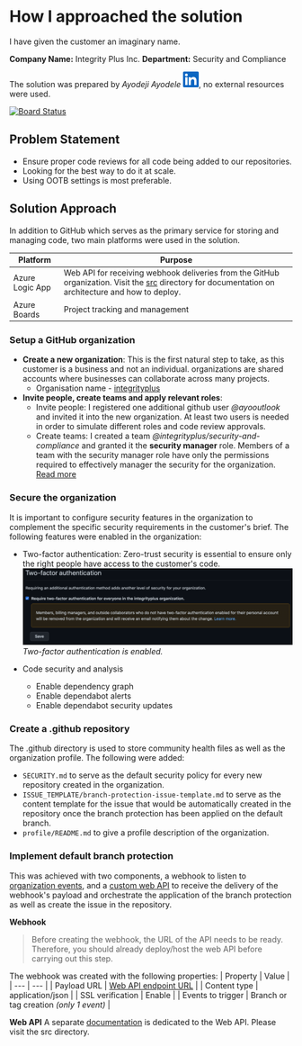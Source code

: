 # How I approached the solution
I have given the customer an imaginary name.

**Company Name:** Integrity Plus Inc.
**Department:** Security and Compliance

The solution was prepared by _Ayodeji Ayodele_ [![LinkedIn Profile](images/In-Blue-14@2x.png)](https://au.linkedin.com/in/ayodeji-ayodele), no external resources were used.

[![Board Status](https://dev.azure.com/ayotoday/90fb8fe1-1601-4c43-ac1b-11de1158286a/d2da950a-6a9d-41f4-aecc-3647caa4b755/_apis/work/boardbadge/12665d10-715f-482a-b8d8-d98dd6214fdd?columnOptions=1)](https://dev.azure.com/ayotoday/90fb8fe1-1601-4c43-ac1b-11de1158286a/_boards/board/t/d2da950a-6a9d-41f4-aecc-3647caa4b755/Microsoft.RequirementCategory/)

## Problem Statement
- Ensure proper code reviews for all code being added to our repositories.
- Looking for the best way to do it at scale.
- Using OOTB settings is most preferable.


## Solution Approach
In addition to GitHub which serves as the primary service for storing and managing code, two main platforms were used in the solution.

|  Platform       | Purpose |
| --------------- | ------- |
| Azure Logic App | Web API for receiving webhook deliveries from the GitHub organization. Visit the [src](src/readme.md) directory for documentation on architecture and how to deploy. |
| Azure Boards    | Project tracking and management  |

### Setup a GitHub organization

  - **Create a new organization**: This is the first natural step to take, as this customer is a business and not an individual. organizations are shared accounts where businesses can collaborate across many projects. 
    - Organisation name - [integrityplus](https://github.com/integrityplus)
  - **Invite people, create teams and apply relevant roles**: 
    - Invite people: I registered one additional github user _@ayooutlook_ and invited it into the new organization. At least two users is needed in order to simulate different roles and code review approvals.
    - Create teams: I created a team _@integrityplus/security-and-compliance_ and granted it the **security manager** role. Members of a team with the security manager role have only the permissions required to effectively manager the security for the organization. [Read more](https://docs.github.com/en/organizations/managing-peoples-access-to-your-organization-with-roles/managing-security-managers-in-your-organization)
  
### Secure the organization
It is important to configure security features in the organization to complement the specific security requirements in the customer's brief. The following features were enabled in the organization:

- Two-factor authentication: Zero-trust security is essential to ensure only the right people have access to the customer's code.
![Enable 2FA](images/require-2fa.png)
_Two-factor authentication is enabled._

- Code security and analysis
  - Enable dependency graph
  - Enable dependabot alerts
  - Enable dependabot security updates  
  
### Create a .github repository
The .github directory is used to store community health files as well as the organization profile. The following were added:
- `SECURITY.md` to serve as the default security policy for every new repository created in the organization.
- `ISSUE_TEMPLATE/branch-protection-issue-template.md` to serve as the content template for the issue that would be automatically created in the repository once the branch protection has been applied on the default branch.
- `profile/README.md` to give a profile description of the organization.


### Implement default branch protection
This was achieved with two components, a webhook to listen to [organization events](https://docs.github.com/en/developers/webhooks-and-events/webhooks/webhook-events-and-payloads), and a [custom web API](src/readme.md) to receive the delivery of the webhook's payload and orchestrate the application of the branch protection as well as create the issue in the repository.

**Webhook**

> Before creating the webhook, the URL of the API needs to be ready. Therefore, you should already deploy/host the web API before carrying out this step.

The webhook was created with the following properties:
| Property | Value |
| --- | --- |
| Payload URL | [Web API endpoint URL](https://prod-25.australiasoutheast.logic.azure.com:443/workflows/91ac34239e004414aaa5d6e0165ff4b2/triggers/manual/paths/invoke?api-version=2016-10-01&sp=%2Ftriggers%2Fmanual%2Frun&sv=1.0&sig=VKMrn4L8wdN3C4mvi1WreDRm2O7R19MAH6wrmzpEOUk) |
| Content type | application/json |
| SSL verification | Enable |
| Events to trigger | Branch or tag creation _(only 1 event)_ |


**Web API**
A separate [documentation](./src/readme.md) is dedicated to the Web API. Please visit the src directory.
